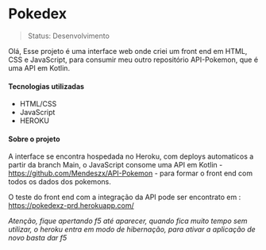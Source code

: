 # Pokedex
>Status: Desenvolvimento

Olá, Esse projeto é uma interface web onde criei um front end em HTML, CSS e JavaScript, para consumir meu outro repositório API-Pokemon, que é uma API em Kotlin.

<h4>Tecnologias utilizadas</h4>

* HTML/CSS
* JavaScript
* HEROKU

<h4>Sobre o projeto</h4>

A interface se encontra hospedada no Heroku, com deploys automaticos a partir da branch Main, o JavaScript consome uma API em Kotlin - https://github.com/Mendeszx/API-Pokemon - para formar o front end com todos os dados dos pokemons.

O teste do front end com a integração da API pode ser encontrato em : https://pokedexz-prd.herokuapp.com/

*Atenção, fique apertando f5 até aparecer, quando fica muito tempo sem utilizar, o heroku entra em modo de hibernação, para ativar a aplicação de novo basta dar f5*

